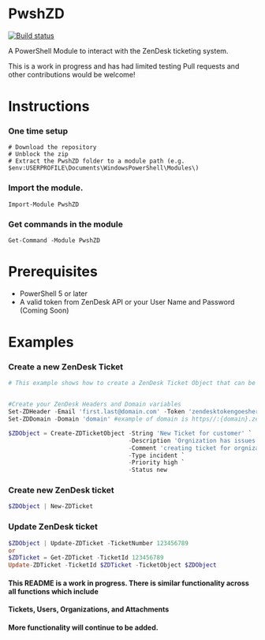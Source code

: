 PwshZD
=============
[![Build status](https://ci.appveyor.com/api/projects/status/86ph4p43kcakx40x?svg=true)](https://ci.appveyor.com/project/MSAdministrator/Pwshzd)

A PowerShell Module to interact with the ZenDesk ticketing system.

This is a work in progress and has had limited testing 
Pull requests and other contributions would be welcome!

# Instructions


### One time setup
    # Download the repository
    # Unblock the zip
    # Extract the PwshZD folder to a module path (e.g. $env:USERPROFILE\Documents\WindowsPowerShell\Modules\)

### Import the module.
    Import-Module PwshZD

### Get commands in the module
    Get-Command -Module PwshZD

# Prerequisites

* PowerShell 5 or later
* A valid token from ZenDesk API or your User Name and Password (Coming Soon)

# Examples

### Create a new ZenDesk Ticket

```powershell
# This example shows how to create a ZenDesk Ticket Object that can be used to create a ZenDesk ticket


#Create your ZenDesk Headers and Domain variables
Set-ZDHeader -Email 'first.last@domain.com' -Token 'zendesktokengoeshere'
Set-ZDDomain -Domain 'domain' #example of domain is https//:{domain}.zendesk.com

$ZDObject = Create-ZDTicketObject -String 'New Ticket for customer' `
                                  -Description 'Orgnization has issues with software' `
                                  -Comment 'creating ticket for orgnization because of issues with software' `
                                  -Type incident `
                                  -Priority high `
                                  -Status new
```
### Create new ZenDesk ticket
```powershell
$ZDObject | New-ZDTicket
```
### Update ZenDesk ticket
```powershell
$ZDObject | Update-ZDTicket -TicketNumber 123456789
or
$ZDTicket = Get-ZDTicket -TicketId 123456789
Update-ZDTicket -TicketId $ZDTicket -TicketObject $ZDObject
```
#### This README is a work in progress.  There is similar functionality across all functions which include 
#### Tickets, Users, Organizations, and Attachments
#### More functionality will continue to be added.

